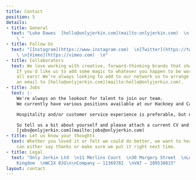 ```yaml
---
title: Contact
position: 5
details:
- title: General
  text: "Luke Dawes  [hello@onlyjerkin.com](mailto:onlyjerkin.com)  \n[+44 079-0306-0321](tel:07903060321)
    \ "
- title: Follow Us
  text: "[Instagram](https://www.instagram.com)  \n[Twitter](https://twitter.com)
    \ \n[Vimeo](https://vimeo.com)  \n"
- title: Collaborators
  text: We love working with creative, forward-thinking brands that share our values.
    If you'd like us to add some magic to whatever you happen to be working on, we're
    all ears! We’re always looking to add to our network so to arrange a chat, send
    an email to [hello@onlyjerkin.com](mailto:hello@onlyjerkin.com).
- title: Jobs
  text: |-
    We're always on the lookout for talent to join our team.
    We currently have various positions available at our Hackney and Camden locations.

    Hospitality and/or customer service experience is preferable, but not essential.

    So tell us a bit about yourself and please attach a current CV and send to
    [jobs@onlyjerkin.com](mailto:jobs@onlyjerkin.com)
- title: Let us know your thoughts
  text: Whether you loved it or felt we could do better, we want to hear it so we
    can either say thanks or make sure we put it right next time.
- title: Legal
  text: "Only Jerkin Ltd  \n11 Merlins Court  \n30 Margery Street  \nLondon, United
    Kingdom  \nWC1X 0JG\n\nCompany — 11369782  \nVAT — 289538833"
layout: contact
---
```



